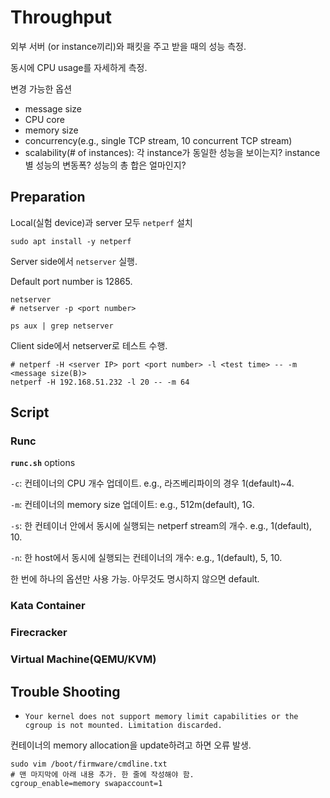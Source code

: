# Throughput
외부 서버 (or instance끼리)와 패킷을 주고 받을 때의 성능 측정.

동시에 CPU usage를 자세하게 측정.

변경 가능한 옵션
- message size
- CPU core
- memory size
- concurrency(e.g., single TCP stream, 10 concurrent TCP stream)
- scalability(# of instances): 각 instance가 동일한 성능을 보이는지? instance별 성능의 변동폭? 성능의 총 합은 얼마인지?

## Preparation
Local(실험 device)과 server 모두 `netperf` 설치
```
sudo apt install -y netperf
```

Server side에서 `netserver` 실행.

Default port number is 12865.
```
netserver
# netserver -p <port number>

ps aux | grep netserver
```

Client side에서 netserver로 테스트 수행.
```
# netperf -H <server IP> port <port number> -l <test time> -- -m <message size(B)>
netperf -H 192.168.51.232 -l 20 -- -m 64
```

## Script
### Runc
**`runc.sh`** options

`-c`: 컨테이너의 CPU 개수 업데이트. e.g., 라즈베리파이의 경우 1(default)~4.

`-m`: 컨테이너의 memory size 업데이트: e.g., 512m(default), 1G.

`-s`: 한 컨테이너 안에서 동시에 실행되는 netperf stream의 개수. e.g., 1(default), 10.

`-n`: 한 host에서 동시에 실행되는 컨테이너의 개수: e.g., 1(default), 5, 10.

한 번에 하나의 옵션만 사용 가능. 아무것도 명시하지 않으면 default.

### Kata Container
### Firecracker
### Virtual Machine(QEMU/KVM)


## Trouble Shooting
- `Your kernel does not support memory limit capabilities or the cgroup is not mounted. Limitation discarded.`

컨테이너의 memory allocation을 update하려고 하면 오류 발생.
```
sudo vim /boot/firmware/cmdline.txt
# 맨 마지막에 아래 내용 추가. 한 줄에 작성해야 함.
cgroup_enable=memory swapaccount=1
```
